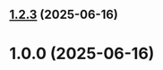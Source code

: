 ## [1.2.3](github.com/EstherSiabuMometolo/git-extended/compare/1.0.0...1.2.3) (2025-06-16)



# 1.0.0 (2025-06-16)




